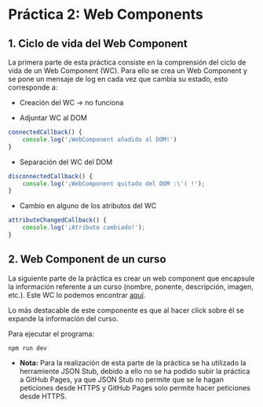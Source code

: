 # Práctica 2: Web Components

## 1. Ciclo de vida del Web Component

La primera parte de esta práctica consiste en la comprensión del ciclo de vida de un Web Component (WC). Para ello se crea un Web Component y se pone un mensaje de log en cada vez que cambia su estado, esto corresponde a:

* Creación del WC -> no funciona

* Adjuntar WC al DOM

```javascript
connectedCallback() {
    console.log('¡WebComponent añadido al DOM!')
}
```

* Separación del WC del DOM

```javascript
disconnectedCallback() {
    console.log('¡WebComponent quitado del DOM :\'( !');
}
```

* Cambio en alguno de los atributos del WC

```javascript
attributeChangedCallback() {
    console.log('¡Atributo cambiado!');
}
```


## 2. Web Component de un curso

La siguiente parte de la práctica es crear un web component que encapsule la información referente a un curso (nombre, ponente, descripción, imagen, etc.). Este WC lo podemos encontrar [aquí](./src/js/Course.js).

Lo más destacable de este componente es que al hacer click sobre él se expande la información del curso.

Para ejecutar el programa:

```
npm run dev
```


* **Nota:** Para la realización de esta parte de la práctica se ha utilizado la herramiente JSON Stub, debido a ello no se ha podido subir la práctica a GitHub Pages, ya que JSON Stub no permite que se le hagan peticiones desde HTTPS y GitHub Pages solo permite hacer peticiones desde HTTPS. 
